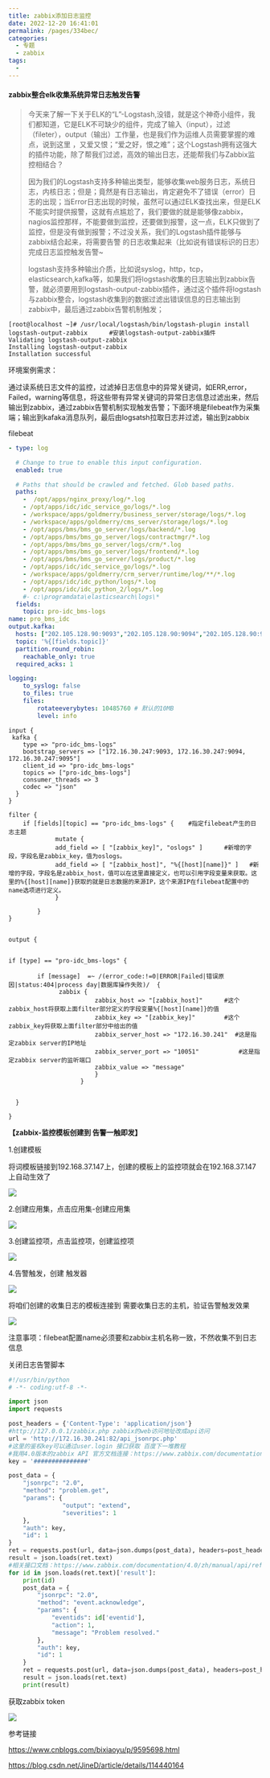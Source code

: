 ```yaml
---
title: zabbix添加日志监控
date: 2022-12-20 16:41:01
permalink: /pages/334bec/
categories:
  - 专题
  - zabbix
tags:
  - 
---
```


#### zabbix整合elk收集系统异常日志触发告警

> 今天来了解一下关于ELK的“L”-Logstash,没错，就是这个神奇小组件，我们都知道，它是ELK不可缺少的组件，完成了输入（input），过滤（fileter），output（输出）工作量，也是我们作为运维人员需要掌握的难点，说到这里 ，又爱又恨；“爱之好，恨之难”；这个Logstash拥有这强大的插件功能，除了帮我们过滤，高效的输出日志，还能帮我们与Zabbix监控相结合？
> 
> 因为我们的Logstash支持多种输出类型，能够收集web服务日志，系统日志，内核日志；但是；竟然是有日志输出，肯定避免不了错误（error）日志的出现；当Error日志出现的时候，虽然可以通过ELK查找出来，但是ELK不能实时提供报警，这就有点尴尬了，我们要做的就是能够像zabbix，nagios监控那样，不能要做到监控，还要做到报警，这一点，ELK只做到了监控，但是没有做到报警；不过没关系，我们的Logstash插件能够与zabbix结合起来，将需要告警 的日志收集起来（比如说有错误标识的日志）完成日志监控触发告警~
> 
> logstash支持多种输出介质，比如说syslog，http，tcp，elasticsearch,kafka等，如果我们将logstash收集的日志输出到zabbix告警，就必须要用到logstash-output-zabbix插件，通过这个插件将logstash与zabbix整合，logstash收集到的数据过滤出错误信息的日志输出到zabbix中，最后通过zabbix告警机制触发；

```context
[root@localhost ~]# /usr/local/logstash/bin/logstash-plugin install logstash-output-zabbix      #安装logstash-output-zabbix插件
Validating logstash-output-zabbix
Installing logstash-output-zabbix
Installation successful
```

环境案例需求：

通过读系统日志文件的监控，过滤掉日志信息中的异常关键词，如ERR,error，Failed，warning等信息，将这些带有异常关键词的异常日志信息过滤出来，然后输出到zabbix，通过zabbix告警机制实现触发告警；下面环境是filebeat作为采集端；输出到kafaka消息队列，最后由logsatsh拉取日志并过滤，输出到zabbix

filebeat

```yml
- type: log

  # Change to true to enable this input configuration.
  enabled: true

  # Paths that should be crawled and fetched. Glob based paths.
  paths:
    -  /opt/apps/nginx_proxy/log/*.log
    - /opt/apps/idc/idc_service_go/logs/*.log
    - /workspace/apps/goldmerry/business_server/storage/logs/*.log
    - /workspace/apps/goldmerry/cms_server/storage/logs/*.log
    - /opt/apps/bms/bms_go_server/logs/backend/*.log
    - /opt/apps/bms/bms_go_server/logs/contractmgr/*.log
    - /opt/apps/bms/bms_go_server/logs/crm/*.log
    - /opt/apps/bms/bms_go_server/logs/frontend/*.log
    - /opt/apps/bms/bms_go_server/logs/product/*.log
    - /opt/apps/idc/idc_service_go/logs/*.log
    - /workspace/apps/goldmerry/crm_server/runtime/log/**/*.log
    - /opt/apps/idc/idc_python/logs/*.log
    - /opt/apps/idc/idc_python_2/logs/*.log
    #- c:\programdata\elasticsearch\logs\*
  fields:
    topic: pro-idc_bms-logs
name: pro_bms_idc
output.kafka:
  hosts: ["202.105.128.90:9093","202.105.128.90:9094","202.105.128.90:9095"]
  topic: '%{[fields.topic]}'
  partition.round_robin:
    reachable_only: true
  required_acks: 1

logging:
    to_syslog: false
    to_files: true
    files:
        rotateeverybytes: 10485760 # 默认的10MB
        level: info
```

    input {
     kafka {
        type => "pro-idc_bms-logs"
        bootstrap_servers => ["172.16.30.247:9093, 172.16.30.247:9094, 172.16.30.247:9095"]
        client_id => "pro-idc_bms-logs"
        topics => ["pro-idc_bms-logs"]
        consumer_threads => 3
        codec => "json"
      }
    }
    
    filter {
        if [fields][topic] == "pro-idc_bms-logs" {    #指定filebeat产生的日志主题
                 mutate {
                 add_field => [ "[zabbix_key]", "oslogs" ]      #新增的字段，字段名是zabbix_key，值为oslogs。
                 add_field => [ "[zabbix_host]", "%{[host][name]}" ]   #新增的字段，字段名是zabbix_host，值可以在这里直接定义，也可以引用字段变量来获取。这里的%{[host][name]}获取的就是日志数据的来源IP，这个来源IP在filebeat配置中的name选项进行定义。
                 }
    
            }
    }
    
    
    output {
    
    
    if [type] == "pro-idc_bms-logs" {
    
            if [message]  =~ /(error_code:!=0|ERROR|Failed|错误原因|status:404|process day|数据库操作失败)/  {
                  zabbix {
                            zabbix_host => "[zabbix_host]"      #这个zabbix_host将获取上面filter部分定义的字段变量%{[host][name]}的值
                            zabbix_key => "[zabbix_key]"        #这个zabbix_key将获取上面filter部分中给出的值
                            zabbix_server_host => "172.16.30.241"  #这是指定zabbix server的IP地址
                            zabbix_server_port => "10051"           #这是指定zabbix server的监听端口
                            zabbix_value => "message"
                            }
                        }
    
    
      }
    
    }

**【zabbix-监控模板创建到 告警一触即发】**

1.创建模板

将词模板链接到192.168.37.147上，创建的模板上的监控项就会在192.168.37.147上自动生效了

![](https://images2018.cnblogs.com/blog/1166362/201809/1166362-20180906220312074-1735973576.png)

2.创建应用集，点击应用集-创建应用集

![](https://images2018.cnblogs.com/blog/1166362/201809/1166362-20180906114202451-661950349.png)

3.创建监控项，点击监控项，创建监控项

![](https://images2018.cnblogs.com/blog/1166362/201809/1166362-20180906114400864-1822026646.png)

4.告警触发，创建 触发器

![](https://images2018.cnblogs.com/blog/1166362/201809/1166362-20180906220943215-1991370329.png)

将咱们创建的收集日志的模板连接到 需要收集日志的主机，验证告警触发效果

![](https://images2018.cnblogs.com/blog/1166362/201809/1166362-20180906115049784-419188618.png)

注意事项：filebeat配置name必须要和zabbix主机名称一致，不然收集不到日志信息

关闭日志告警脚本

```python
#!/usr/bin/python
# -*- coding:utf-8 -*-

import json
import requests

post_headers = {'Content-Type': 'application/json'}
#http://127.0.0.1/zabbix.php zabbix的web访问地址改成api访问
url = 'http://172.16.30.241:82/api_jsonrpc.php' 
#这里的鉴权key可以通过user.login 接口获取 百度下一堆教程
#我用4.0版本的zabbix API 官方文档连接：https://www.zabbix.com/documentation/4.0/zh/manual/api/reference/user/login
key = '###############'

post_data = {
    "jsonrpc": "2.0",
    "method": "problem.get",
    "params": {
               "output": "extend",
               "severities": 1
    },
    "auth": key,
    "id": 1
}
ret = requests.post(url, data=json.dumps(post_data), headers=post_headers)
result = json.loads(ret.text)
#相关接口文档：https://www.zabbix.com/documentation/4.0/zh/manual/api/reference/event/acknowledge
for id in json.loads(ret.text)['result']:
    print(id)
    post_data = {
        "jsonrpc": "2.0",
        "method": "event.acknowledge",
        "params": {
            "eventids": id['eventid'],
            "action": 1,
            "message": "Problem resolved."
        },
        "auth": key,
        "id": 1
    }
    ret = requests.post(url, data=json.dumps(post_data), headers=post_headers)
    result = json.loads(ret.text)
    print(result)
```

获取zabbix token

![](https://raw.githubusercontent.com/zpj874878956/images/main/img/20221212Dingtalk_20221220171054.jpg)

参考链接

https://www.cnblogs.com/bixiaoyu/p/9595698.html

https://blog.csdn.net/JineD/article/details/114440164
